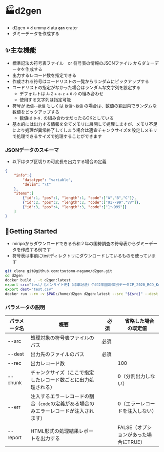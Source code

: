 # 🏭d2gen

- d2gen = **`d`** ummy **`d`** ata **`gen`** erater  
- ダミーデータを作成する

## ✨主な機能

- 標準記法の符号表ファイル　or 符号表の情報のJSONファイル からダミーデータを作成する
- 出力するレコード数を指定できる
- 作成される符号はコードリストの一覧からランダムにピックアップする
- コードリストの指定がなかった場合はランダムな文字列を設定する
  - デフォルトは `A-Z` + `a-z` + `0-9` の組み合わせ
  - 使用する文字列は指定可能
- 符号が `数値--数値` もしくは `数値～数値` の場合は、数値の範囲内でランダムな数値をピックアップする
  - 数値は `0-9.` の組み合わせだったらOKとしている 
- 基本的には出力する情報を全てメモリに展開して処理しますが、メモリ不足により処理が異常終了してしまう場合は適宜チャンクサイズを設定しメモリで処理できるサイズで処理することができます


<!-- ### 標準記法の符号表から

- 標準記法の内容をよしなに解析してデータを作成する -->

### JSONデータのスキーマ

- 以下はタブ区切りの可変長を出力する場合の定義

``` JSON
{
    "info":{
        "datatype": "variable",
        "delim": "\t"
    },
    "items":[
        {"id":1, "pos":1, "length":1, "code":["A","B","C"]},
        {"id":2, "pos":2, "length":2, "code":["01--99","VV"]},
        {"id":3, "pos":4, "length":3, "code":["1～999"]}
    ]
}
```

## 🚀Getting Started

- miripoからダウンロードできる令和２年の国勢調査の符号表からダミーデータを作成する例です
- 符号表は事前にtestディレクトリにダウンロードしているものを使っています

```sh
git clone git@github.com:tsutomu-nagano/d2gen.git
cd d2gen
docker build . -t d2gen:latest
export src="test/【オンサイト用】（標準記法）令和2年国調個別データCP_2020_RCD_Kobetsu-kk_B(基本集計).xlsx"
export dest="test.csv"
docker run --rm -v $PWD:/home/d2gen d2gen:latest --src "${src}" --dest "${dest}" --rec 10 --err 0.2 --report
```

### パラメータの説明

| パラメータ名 | 概要 |　必須 |　省略した場合の既定値 |
| ----- | ---------- | ---------- | ------ |
| --src | 処理対象の符号表ファイルのパス | 必須 | |
| --dest | 出力先のファイルのパス | 必須　|    |
| --rec | 出力レコード数 | | 100 |
| --chunk | チャンクサイズ（ここで指定したレコード数ごとに出力処理される） | | 0（分割出力しない） |
| --err | 注入するエラーレコードの割合（`code`の定義がある場合のみエラーレコードが注入されます） | | 0（エラーレコードを注入しない） |
| --report | HTML形式の処理結果レポートを出力する | | FALSE（オプションがあった場合にTRUE） |


